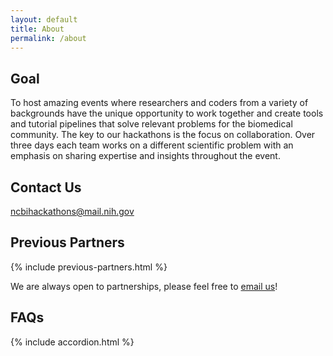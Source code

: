 ```yaml
---
layout: default
title: About
permalink: /about
---
```

## Goal

To host amazing events where researchers and coders from a variety of backgrounds have the unique opportunity to work together and create tools and tutorial pipelines that solve relevant problems for the biomedical community.  The key to our hackathons is the focus on collaboration.  Over three days each team works on a different scientific problem with an emphasis on sharing expertise and insights throughout the event.

## Contact Us

<a href="mailto:ncbihackathons@mail.nih.gov">ncbihackathons@mail.nih.gov</a><br/>

## Previous Partners

{% include previous-partners.html %}

We are always open to partnerships, please feel free to <a href="mailto:ncbihackathons@mail.nih.gov">email us</a>!

## FAQs

{% include accordion.html %}
